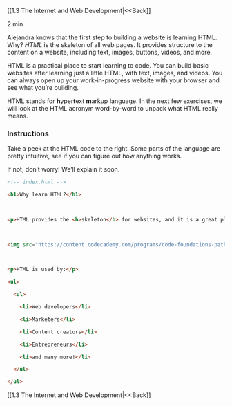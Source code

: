 [[1.3 The Internet and Web Development|<<Back]]

2 min

Alejandra knows that the first step to building a website is learning HTML. Why? _HTML_ is the skeleton of all web pages. It provides structure to the content on a website, including text, images, buttons, videos, and more.

HTML is a practical place to start learning to code. You can build basic websites after learning just a little HTML, with text, images, and videos. You can always open up your work-in-progress website with your browser and see what you’re building.

HTML stands for **h**yper**t**ext **m**arkup **l**anguage. In the next few exercises, we will look at the HTML acronym word-by-word to unpack what HTML really means.

### Instructions

Take a peek at the HTML code to the right. Some parts of the language are pretty intuitive, see if you can figure out how anything works.

If not, don’t worry! We’ll explain it soon.

```html
<!-- index.html -->

<h1>Why learn HTML?</h1>

  

<p>HTML provides the <b>skeleton</b> for websites, and it is a great place to start when learning to code! What a cool tool to learn. </p>

  

<img src="https://content.codecademy.com/programs/code-foundations-path/web-dev-survey/programming.jpeg" alt="" height="150" width="150">

  

<p>HTML is used by:</p>

<ul>

  <ul>

    <li>Web developers</li>

    <li>Marketers</li>

    <li>Content creators</li>

    <li>Entrepreneurs</li>

    <li>and many more!</li>

  </ul>

</ul>
```

[[1.3 The Internet and Web Development|<<Back]]
